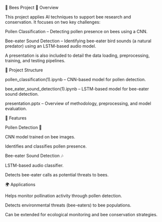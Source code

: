 🐝 Bees Project
📖 Overview

This project applies AI techniques to support bee research and conservation. It focuses on two key challenges:

Pollen Classification – Detecting pollen presence on bees using a CNN.

Bee-eater Sound Detection – Identifying bee-eater bird sounds (a natural predator) using an LSTM-based audio model.

A presentation is also included to detail the data loading, preprocessing, training, and testing pipelines.

📂 Project Structure

pollen_classification(1).ipynb – CNN-based model for pollen detection.

bee_eater_sound_detection(1).ipynb – LSTM-based model for bee-eater sound detection.

presentation.pptx – Overview of methodology, preprocessing, and model evaluation.

🔬 Features

Pollen Detection 🌼

CNN model trained on bee images.

Identifies and classifies pollen presence.

Bee-eater Sound Detection 🎶

LSTM-based audio classifier.

Detects bee-eater calls as potential threats to bees.

🌍 Applications

Helps monitor pollination activity through pollen detection.

Detects environmental threats (bee-eaters) to bee populations.

Can be extended for ecological monitoring and bee conservation strategies.
